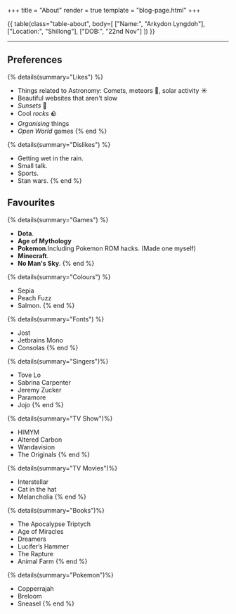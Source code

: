 +++
title = "About"
render = true
template = "blog-page.html"
+++



<!-- ## Bio -->

<!-- * Full Name - Arkydon Lyngdoh
* DoB - 22nd Nov
* Location - Shillong
* Introvert, chronically online, attention seeker, paranoid
-->

{{ table(class="table-about", body=[
    ["Name:", "Arkydon Lyngdoh"],
    ["Location:", "Shillong"],
    ["DOB:", "22nd Nov"]
]) }}

----


## Preferences
{% details(summary="Likes") %}
* Things related to Astronomy: Comets, meteors 🌠, solar activity ☀️
* Beautiful websites that aren't slow
* *Sunsets* 🌄
* Cool *rocks* 🪨
* *Organising* things
* *Open World* games
{% end %}

{% details(summary="Dislikes") %}
* Getting wet in the rain.
* Small talk.
* Sports.
* Stan wars. 
{% end %}


## Favourites

{% details(summary="Games") %}
* **Dota**.
* **Age of Mythology**
* **Pokemon**.Including Pokemon ROM hacks. (Made one myself)
* **Minecraft**.
* **No Man's Sky**.
{% end %}
 

{% details(summary="Colours") %}
* Sepia 
* Peach Fuzz
* Salmon.
{% end %}


{% details(summary="Fonts") %}
* Jost
* Jetbrains Mono
* Consolas
{% end %}

{% details(summary="Singers")%}
* Tove Lo
* Sabrina Carpenter
* Jeremy Zucker
* Paramore
* Jojo
{% end %}


{% details(summary="TV Show")%}
* HIMYM
* Altered Carbon
* Wandavision
* The Originals
{% end %}

{% details(summary="TV Movies")%}
* Interstellar
* Cat in the hat
* Melancholia
{% end %}


{% details(summary="Books")%}
* The Apocalypse Triptych
* Age of Miracles
* Dreamers
* Lucifer’s Hammer
* The Rapture
* Animal Farm
{% end %}

{% details(summary="Pokemon")%}
* Copperrajah 
* Breloom
* Sneasel
{% end %}

<!--
<details>
<summary>
TV
</summary>
{% details(summary="Movies") %}
- dsfsdf
- sdfsdfsdfsdfsdf
{% end %}

{% details(summary="Show") %}
- dsfsdf
- sdfsdfsdfsdfsdf
{% end %}

</details>
-->


<!--
## Other Favourites

* **Colours** : Sepia, Peach Fuzz, Salmon.
* **Fonts**: Jost, Jetbrains Mono.
* **Emojis**: 🍂🍁
* **Seasons** : Autumn🍂 and Summer☀️. Winter when it's Christmas.
* **Singers** : Tove Lo, Jeremy Zucker, Sabrina Carpenter, Troye, Paramore, Linkin Park.
* **TV** : Interstellar, HIMYM, Wandavision, Melancholia, The Originals, ...
* **Bible Translation**: NLT
-->